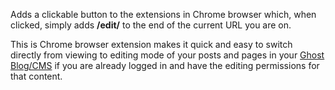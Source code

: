 Adds a clickable button to the extensions in Chrome browser which, when clicked, simply adds **/edit/** to the end of the current URL you are on.

This is Chrome browser extension makes it quick and easy to switch directly from viewing to editing mode of your posts and pages in your [Ghost Blog/CMS](https://ghost.org) if you are already logged in and have the editing permissions for that content.
